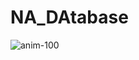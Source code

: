# NA_DAtabase
![anim-100](https://github.com/user-attachments/assets/ec65a2e7-efe5-487a-84f2-b371c60db14a)
